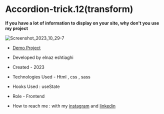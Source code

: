 # Accordion-trick.12(transform)
**If you have a lot of information to display on your site, why don't you use my project**

![Screenshot_2023_10_29-7](https://github.com/elnaz-eshtiaghi/trick.12-transform-/assets/146030206/2590445b-f46e-4d65-9f13-f86ac41f46a4)
- [Demo Project]( https://elnaz-eshtiaghi.github.io/trick.12-transform-/)

- Developed by elnaz eshtiaghi

- Created - 2023

- Technologies Used - Html , css , sass

- Hooks Used : useState 

- Role - Frontend

- How to reach me : with my [instagram](https://www.instagram.com/elnaz_eshtiaghi) and [linkedin](https://www.linkedin.com/in/elnaz-eshtiaghi-936832290/)
